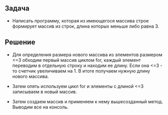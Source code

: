 ## Задача 

* Написать программу, которая из имеющегося массива строе формирует массив из строк, длина которых меньше либо равна 3. 

## Решение

* Для определения размера нового массива из элементов размером <=3 обходим первый массив циклом for, каждый элемент переводим в отдельную строку и находим ее длину. Если она <=3 - то счетчик увеличиваем на 1. В итоге получаем нужную длину нового массива.

* Затем опять используем цикл for и элементы с длиной <=3 записываем в новый массив.

* Затем создаем массив и применяем к нему вышесозданный метод. Выводим все на консоль.






